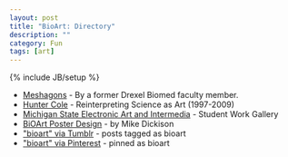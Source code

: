```yaml
---
layout: post
title: "BioArt: Directory"
description: ""
category: Fun
tags: [art]
---
```

{% include JB/setup %}

- [Meshagons](http://tcdoe.com/) - By a former Drexel Biomed faculty member.
- [Hunter Cole](http://www.huntercole.org/artgallery/index.html) - Reinterpreting Science as Art (1997-2009)
- [Michigan State Electronic Art and Intermedia](http://www.art.msu.edu/work?field_work_discipline_nid=All&tid=All) - Student Work Gallery
- [BiOArt Poster Design](http://www.adzebill.com/bioart-poster/) - by Mike Dickison
- ["bioart" via Tumblr](http://www.tumblr.com/tagged/bioart) - posts tagged as bioart
- ["bioart" via Pinterest](http://www.pinterest.com/search/pins/?q=bioart) - pinned as bioart